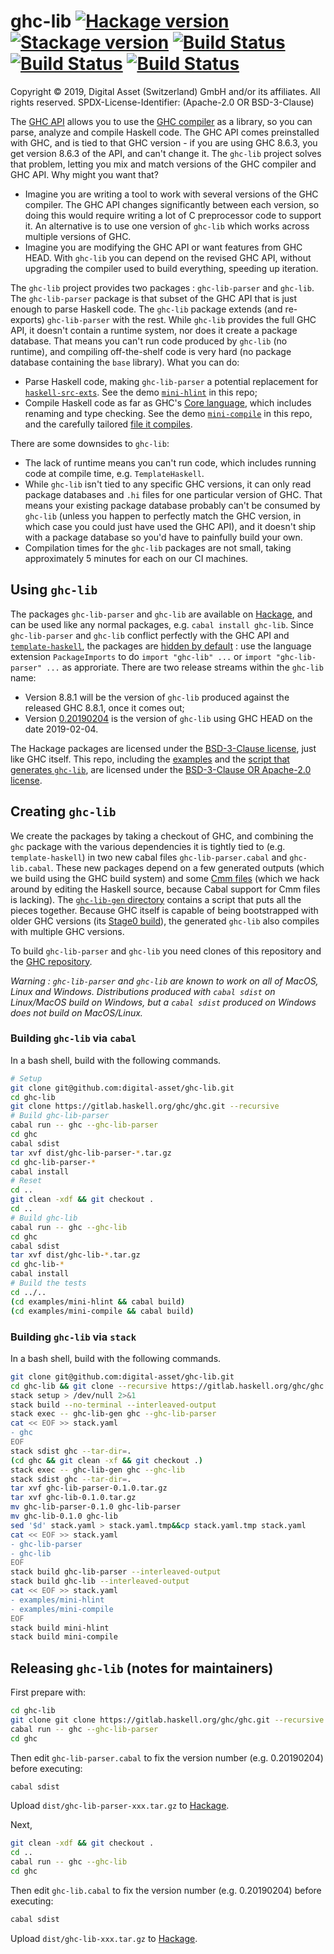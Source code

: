 # ghc-lib [![Hackage version](https://img.shields.io/hackage/v/ghc-lib.svg?label=Hackage)](https://hackage.haskell.org/package/ghc-lib) [![Stackage version](https://www.stackage.org/package/ghc-lib/badge/nightly?label=Stackage)](https://www.stackage.org/package/ghc-lib) [![Build Status](https://dev.azure.com/digitalasset/ghc-lib/_apis/build/status/digital-asset.ghc-lib?branchName=master&jobName=Job&configuration=Job%20mac&label=macOS)](https://dev.azure.com/digitalasset/ghc-lib/_build/latest?definitionId=3&branchName=master) [![Build Status](https://dev.azure.com/digitalasset/ghc-lib/_apis/build/status/digital-asset.ghc-lib?branchName=master&jobName=Job&configuration=Job%20linux&label=Linux)](https://dev.azure.com/digitalasset/ghc-lib/_build/latest?definitionId=3&branchName=master) [![Build Status](https://dev.azure.com/digitalasset/ghc-lib/_apis/build/status/digital-asset.ghc-lib?branchName=master&jobName=Job&configuration=Job%20windows&label=Windows)](https://dev.azure.com/digitalasset/ghc-lib/_build/latest?definitionId=3&branchName=master)

Copyright © 2019, Digital Asset (Switzerland) GmbH and/or its affiliates. All rights reserved.
SPDX-License-Identifier: (Apache-2.0 OR BSD-3-Clause)

The [GHC API](https://hackage.haskell.org/package/ghc) allows you to use the [GHC compiler](https://www.haskell.org/ghc/) as a library, so you can parse, analyze and compile Haskell code. The GHC API comes preinstalled with GHC, and is tied to that GHC version - if you are using GHC 8.6.3, you get version 8.6.3 of the API, and can't change it. The `ghc-lib` project solves that problem, letting you mix and match versions of the GHC compiler and GHC API. Why might you want that?

* Imagine you are writing a tool to work with several versions of the GHC compiler. The GHC API changes significantly between each version, so doing this would require writing a lot of C preprocessor code to support it. An alternative is to use one version of `ghc-lib` which works across multiple versions of GHC.
* Imagine you are modifying the GHC API or want features from GHC HEAD. With `ghc-lib` you can depend on the revised GHC API, without upgrading the compiler used to build everything, speeding up iteration.

The `ghc-lib` project provides two packages : `ghc-lib-parser` and `ghc-lib`. The `ghc-lib-parser` package is  that subset of the GHC API that is just enough to parse Haskell code. The `ghc-lib` package extends (and re-exports) `ghc-lib-parser` with the rest. While `ghc-lib` provides the full GHC API, it doesn't contain a runtime system, nor does it create a package database. That means you can't run code produced by `ghc-lib` (no runtime), and compiling off-the-shelf code is very hard (no package database containing the `base` library). What you can do:

* Parse Haskell code, making `ghc-lib-parser` a potential replacement for [`haskell-src-exts`](https://hackage.haskell.org/package/haskell-src-exts). See the demo [`mini-hlint`](https://github.com/digital-asset/ghc-lib/blob/master/examples/mini-hlint/src/Main.hs) in this repo;
* Compile Haskell code as far as GHC's [Core language](https://ghc.haskell.org/trac/ghc/wiki/Commentary/Compiler/CoreSynType), which includes renaming and type checking. See the demo [`mini-compile`](https://github.com/digital-asset/ghc-lib/blob/master/examples/mini-compile/src/Main.hs) in this repo, and the carefully tailored [file it compiles](https://github.com/digital-asset/ghc-lib/blob/master/examples/mini-compile/test/MiniCompileTest.hs).

There are some downsides to `ghc-lib`:

* The lack of runtime means you can't run code, which includes running code at compile time, e.g. `TemplateHaskell`.
* While `ghc-lib` isn't tied to any specific GHC versions, it can only read package databases and `.hi` files for one particular version of GHC. That means your existing package database probably can't be consumed by `ghc-lib` (unless you happen to perfectly match the GHC version, in which case you could just have used the GHC API), and it doesn't ship with a package database so you'd have to painfully build your own.
* Compilation times for the `ghc-lib` packages are not small, taking approximately 5 minutes for each on our CI machines.

## Using `ghc-lib`

The packages `ghc-lib-parser` and `ghc-lib` are available on [Hackage](https://hackage.haskell.org/), and can be used like any normal packages, e.g. `cabal install ghc-lib`. Since `ghc-lib-parser` and `ghc-lib` conflict perfectly with the GHC API and [`template-haskell`](https://hackage.haskell.org/package/template-haskell), the packages are [hidden by default](https://downloads.haskell.org/~ghc/latest/docs/html/users_guide/packages.html#using-packages) : use the language extension `PackageImports` to do `import "ghc-lib" ...` or `import "ghc-lib-parser" ...` as approriate. There are two release streams within the `ghc-lib` name:

* Version 8.8.1 will be the version of `ghc-lib` produced against the released GHC 8.8.1, once it comes out;
* Version [0.20190204](http://hackage.haskell.org/package/ghc-lib-0.20190204) is the version of `ghc-lib` using GHC HEAD on the date 2019-02-04.

The Hackage packages are licensed under the [BSD-3-Clause license](https://www.haskell.org/ghc/license.html), just like GHC itself. This repo, including the [examples](https://github.com/digital-asset/ghc-lib/tree/master/examples) and the [script that generates `ghc-lib`](https://github.com/digital-asset/ghc-lib/tree/master/ghc-lib-gen), are licensed under the [BSD-3-Clause OR Apache-2.0 license](https://github.com/digital-asset/ghc-lib/blob/master/LICENSE).

## Creating `ghc-lib`

We create the packages by taking a checkout of GHC, and combining the `ghc` package with the various dependencies it is tightly tied to (e.g. `template-haskell`) in two new cabal files `ghc-lib-parser.cabal` and `ghc-lib.cabal`. These new packages depend on a few generated outputs (which we build using the GHC build system) and some [Cmm files](https://ghc.haskell.org/trac/ghc/wiki/Commentary/Rts/Cmm) (which we hack around by editing the Haskell source, because Cabal support for Cmm files is lacking). The [`ghc-lib-gen` directory](https://github.com/digital-asset/ghc-lib/tree/master/ghc-lib-gen) contains a script that puts all the pieces together. Because GHC itself is capable of being bootstrapped with older GHC versions (its [Stage0 build](https://ghc.haskell.org/trac/ghc/wiki/Building/Architecture/Idiom/Stages)), the generated `ghc-lib` also compiles with multiple GHC versions.

To build `ghc-lib-parser` and `ghc-lib` you need clones of this repository and the [GHC repository](https://git.haskell.org).

*Warning : `ghc-lib-parser` and `ghc-lib` are known to work on all of MacOS, Linux and Windows. Distributions produced with `cabal sdist` on Linux/MacOS build on Windows, but a `cabal sdist` produced on Windows does not build on MacOS/Linux.*

### Building `ghc-lib` via `cabal`

In a bash shell, build with the following commands.

```bash
# Setup
git clone git@github.com:digital-asset/ghc-lib.git
cd ghc-lib
git clone https://gitlab.haskell.org/ghc/ghc.git --recursive
# Build ghc-lib-parser
cabal run -- ghc --ghc-lib-parser
cd ghc
cabal sdist
tar xvf dist/ghc-lib-parser-*.tar.gz
cd ghc-lib-parser-*
cabal install
# Reset
cd ..
git clean -xdf && git checkout .
cd ..
# Build ghc-lib
cabal run -- ghc --ghc-lib
cd ghc
cabal sdist
tar xvf dist/ghc-lib-*.tar.gz
cd ghc-lib-*
cabal install
# Build the tests
cd ../..
(cd examples/mini-hlint && cabal build)
(cd examples/mini-compile && cabal build)
```
### Building `ghc-lib` via `stack`

In a bash shell, build with the following commands.

```bash
git clone git@github.com:digital-asset/ghc-lib.git
cd ghc-lib && git clone --recursive https://gitlab.haskell.org/ghc/ghc.git
stack setup > /dev/null 2>&1
stack build --no-terminal --interleaved-output
stack exec -- ghc-lib-gen ghc --ghc-lib-parser
cat << EOF >> stack.yaml
- ghc
EOF
stack sdist ghc --tar-dir=.
(cd ghc && git clean -xf && git checkout .)
stack exec -- ghc-lib-gen ghc --ghc-lib
stack sdist ghc --tar-dir=.
tar xvf ghc-lib-parser-0.1.0.tar.gz
tar xvf ghc-lib-0.1.0.tar.gz
mv ghc-lib-parser-0.1.0 ghc-lib-parser
mv ghc-lib-0.1.0 ghc-lib
sed '$d' stack.yaml > stack.yaml.tmp&&cp stack.yaml.tmp stack.yaml
cat << EOF >> stack.yaml
- ghc-lib-parser
- ghc-lib
EOF
stack build ghc-lib-parser --interleaved-output
stack build ghc-lib --interleaved-output
cat << EOF >> stack.yaml
- examples/mini-hlint
- examples/mini-compile
EOF
stack build mini-hlint
stack build mini-compile
```

## Releasing `ghc-lib` (notes for maintainers)

First prepare with:

```bash
cd ghc-lib
git clone git clone https://gitlab.haskell.org/ghc/ghc.git --recursive
cabal run -- ghc --ghc-lib-parser
cd ghc
```

Then edit `ghc-lib-parser.cabal` to fix the version number (e.g. 0.20190204)
before executing:

```bash
cabal sdist
```

Upload `dist/ghc-lib-parser-xxx.tar.gz` to [Hackage](https://hackage.haskell.org/upload).

Next,
```bash
git clean -xdf && git checkout .
cd ..
cabal run -- ghc --ghc-lib
cd ghc
```

Then edit `ghc-lib.cabal` to fix the version number (e.g. 0.20190204)
before executing:

```bash
cabal sdist
```

Upload `dist/ghc-lib-xxx.tar.gz` to [Hackage](https://hackage.haskell.org/upload).
